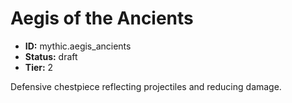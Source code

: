 # Aegis of the Ancients

- **ID:** mythic.aegis_ancients
- **Status:** draft
- **Tier:** 2

Defensive chestpiece reflecting projectiles and reducing damage.
